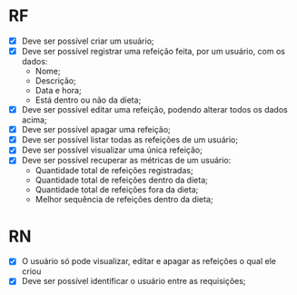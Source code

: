# RF

- [X] Deve ser possível criar um usuário;
- [X] Deve ser possível registrar uma refeição feita, por um usuário, com os dados:
  - Nome; 
  - Descrição;
  - Data e hora; 
  - Está dentro ou não da dieta;
- [X] Deve ser possível editar uma refeição, podendo alterar todos os dados acima;
- [X] Deve ser possível apagar uma refeição;
- [X] Deve ser possível listar todas as refeições de um usuário;
- [X] Deve ser possível visualizar uma única refeição;
- [X] Deve ser possível recuperar as métricas de um usuário: 
  - Quantidade total de refeições registradas;
  - Quantidade total de refeições dentro da dieta;
  - Quantidade total de refeições fora da dieta;
  - Melhor sequência de refeições dentro da dieta;

# RN

- [X] O usuário só pode visualizar, editar e apagar as refeições o qual ele criou
- [X] Deve ser possível identificar o usuário entre as requisições;
